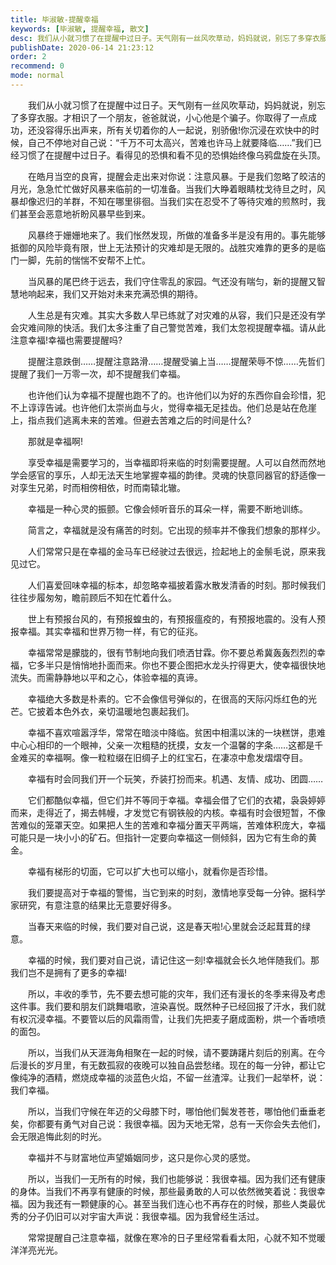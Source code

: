 ```yaml
---
title: 毕淑敏-提醒幸福
keywords: [毕淑敏, 提醒幸福, 散文]
desc: 我们从小就习惯了在提醒中过日子。天气刚有一丝风吹草动，妈妈就说，别忘了多穿衣服。才相识了一个朋友，爸爸就说，小心他是个骗子。
publishDate: 2020-06-14 21:23:12
order: 2
recommend: 0
mode: normal
---
```


　　我们从小就习惯了在提醒中过日子。天气刚有一丝风吹草动，妈妈就说，别忘了多穿衣服。才相识了一个朋友，爸爸就说，小心他是个骗子。你取得了一点成功，还没容得乐出声来，所有关切着你的人一起说，别骄傲!你沉浸在欢快中的时候，自己不停地对自己说：“千万不可太高兴，苦难也许马上就要降临……”我们已经习惯了在提醒中过日子。看得见的恐惧和看不见的恐惧始终像乌鸦盘旋在头顶。

　　在皓月当空的良宵，提醒会走出来对你说：注意风暴。于是我们忽略了皎洁的月光，急急忙忙做好风暴来临前的一切准备。当我们大睁着眼睛枕戈待旦之时，风暴却像迟归的羊群，不知在哪里徘徊。当我们实在忍受不了等待灾难的煎熬时，我们甚至会恶意地祈盼风暴早些到来。

　　风暴终于姗姗地来了。我们怅然发现，所做的准备多半是没有用的。事先能够抵御的风险毕竟有限，世上无法预计的灾难却是无限的。战胜灾难靠的更多的是临门一脚，先前的惴惴不安帮不上忙。

　　当风暴的尾巴终于远去，我们守住零乱的家园。气还没有喘匀，新的提醒又智慧地响起来，我们又开始对未来充满恐惧的期待。

　　人生总是有灾难。其实大多数人早已练就了对灾难的从容，我们只是还没有学会灾难间隙的快活。我们太多注重了自己警觉苦难，我们太忽视提醒幸福。请从此注意幸福!幸福也需要提醒吗?

　　提醒注意跌倒……提醒注意路滑……提醒受骗上当……提醒荣辱不惊……先哲们提醒了我们一万零一次，却不提醒我们幸福。

　　也许他们认为幸福不提醒也跑不了的。也许他们以为好的东西你自会珍惜，犯不上谆谆告诫。也许他们太崇尚血与火，觉得幸福无足挂齿。他们总是站在危崖上，指点我们逃离未来的苦难。但避去苦难之后的时间是什么?

　　那就是幸福啊!

　　享受幸福是需要学习的，当幸福即将来临的时刻需要提醒。人可以自然而然地学会感官的享乐，人却无法天生地掌握幸福的韵律。灵魂的快意同器官的舒适像一对孪生兄弟，时而相傍相依，时而南辕北辙。

　　幸福是一种心灵的振颤。它像会倾听音乐的耳朵一样，需要不断地训练。

　　简言之，幸福就是没有痛苦的时刻。它出现的频率并不像我们想象的那样少。

　　人们常常只是在幸福的金马车已经驶过去很远，捡起地上的金鬃毛说，原来我见过它。

　　人们喜爱回味幸福的标本，却忽略幸福披着露水散发清香的时刻。那时候我们往往步履匆匆，瞻前顾后不知在忙着什么。

　　世上有预报台风的，有预报蝗虫的，有预报瘟疫的，有预报地震的。没有人预报幸福。其实幸福和世界万物一样，有它的征兆。

　　幸福常常是朦胧的，很有节制地向我们喷洒甘霖。你不要总希冀轰轰烈烈的幸福，它多半只是悄悄地扑面而来。你也不要企图把水龙头拧得更大，使幸福很快地流失。而需静静地以平和之心，体验幸福的真谛。

　　幸福绝大多数是朴素的。它不会像信号弹似的，在很高的天际闪烁红色的光芒。它披着本色外衣，亲切温暖地包裹起我们。

　　幸福不喜欢喧嚣浮华，常常在暗淡中降临。贫困中相濡以沫的一块糕饼，患难中心心相印的一个眼神，父亲一次粗糙的抚摸，女友一个温馨的字条……这都是千金难买的幸福啊。像一粒粒缀在旧绸子上的红宝石，在凄凉中愈发熠熠夺目。

　　幸福有时会同我们开一个玩笑，乔装打扮而来。机遇、友情、成功、团圆……

　　它们都酷似幸福，但它们并不等同于幸福。幸福会借了它们的衣裙，袅袅婷婷而来，走得近了，揭去帏幔，才发觉它有钢铁般的内核。幸福有时会很短暂，不像苦难似的笼罩天空。如果把人生的苦难和幸福分置天平两端，苦难体积庞大，幸福可能只是一块小小的矿石。但指针一定要向幸福这一侧倾斜，因为它有生命的黄金。

　　幸福有梯形的切面，它可以扩大也可以缩小，就看你是否珍惜。

　　我们要提高对于幸福的警惕，当它到来的时刻，激情地享受每一分钟。据科学家研究，有意注意的结果比无意要好得多。

　　当春天来临的时候，我们要对自己说，这是春天啦!心里就会泛起茸茸的绿意。

　　幸福的时候，我们要对自己说，请记住这一刻!幸福就会长久地伴随我们。那我们岂不是拥有了更多的幸福!

　　所以，丰收的季节，先不要去想可能的灾年，我们还有漫长的冬季来得及考虑这件事。我们要和朋友们跳舞唱歌，渲染喜悦。既然种子已经回报了汗水，我们就有权沉浸幸福。不要管以后的风霜雨雪，让我们先把麦子磨成面粉，烘一个香喷喷的面包。

　　所以，当我们从天涯海角相聚在一起的时候，请不要踌躇片刻后的别离。在今后漫长的岁月里，有无数孤寂的夜晚可以独自品尝愁绪。现在的每一分钟，都让它像纯净的酒精，燃烧成幸福的淡蓝色火焰，不留一丝渣滓。让我们一起举杯，说：我们幸福。

　　所以，当我们守候在年迈的父母膝下时，哪怕他们鬓发苍苍，哪怕他们垂垂老矣，你都要有勇气对自己说：我很幸福。因为天地无常，总有一天你会失去他们，会无限追悔此刻的时光。

　　幸福并不与财富地位声望婚姻同步，这只是你心灵的感觉。

　　所以，当我们一无所有的时候，我们也能够说：我很幸福。因为我们还有健康的身体。当我们不再享有健康的时候，那些最勇敢的人可以依然微笑着说：我很幸福。因为我还有一颗健康的心。甚至当我们连心也不再存在的时候，那些人类最优秀的分子仍旧可以对宇宙大声说：我很幸福。因为我曾经生活过。

　　常常提醒自己注意幸福，就像在寒冷的日子里经常看看太阳，心就不知不觉暖洋洋亮光光。
